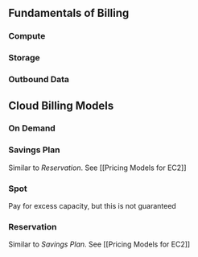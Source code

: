 ## __Fundamentals of Billing__

### Compute
### Storage
### Outbound Data

## __Cloud Billing Models__

### On Demand
### Savings Plan

Similar to _Reservation_. See [[Pricing Models for EC2]]
### Spot

Pay for excess capacity, but this is not guaranteed
### Reservation

Similar to _Savings Plan_. See [[Pricing Models for EC2]]